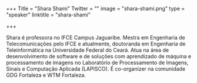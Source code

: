 +++
Title = "Shara Shami"
Twitter = ""
image = "shara-shami.png"
type = "speaker"
linktitle = "shara-shami"

+++

Shara é professora no IFCE Campus Jaguaribe. Mestra em Engenharia de Telecomunicações pelo IFCE e atualmente, doutoranda em Engenharia de Teleinformática na Universidade Federal do Ceará. Atua na área de desenvolvimento de software e de soluções com aprendizado de máquina e processamento de imagens no Laboratório de Processamento de Imagens, Sinais e Computação Aplicada (LAPISCO). É co-organizer na comunidade GDG Fortaleza e WTM Fortaleza.
